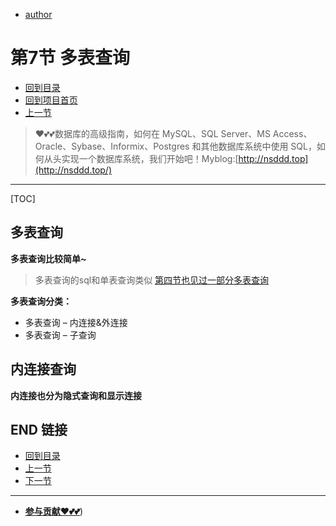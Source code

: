 + [author](https://github.com/3293172751)

# 第7节 多表查询

+ [回到目录](../README.md)
+ [回到项目首页](../../README.md)
+ [上一节](6.md)
> ❤️💕💕数据库的高级指南，如何在 MySQL、SQL Server、MS Access、Oracle、Sybase、Informix、Postgres 和其他数据库系统中使用 SQL，如何从头实现一个数据库系统，我们开始吧！Myblog:[http://nsddd.top](http://nsddd.top/)
---
[TOC]

## 多表查询

**多表查询比较简单~**

> 多表查询的sql和单表查询类似 [第四节也见过一部分多表查询](4.md)

**多表查询分类：**

+ 多表查询 – 内连接&外连接
+ 多表查询 – 子查询



## 内连接查询

**内连接也分为隐式查询和显示连接**

















## END 链接
+ [回到目录](../README.md)
+ [上一节](6.md)
+ [下一节](8.md)
---
+ [**参与贡献❤️💕💕**](https://nsddd.top/archives/contributors))